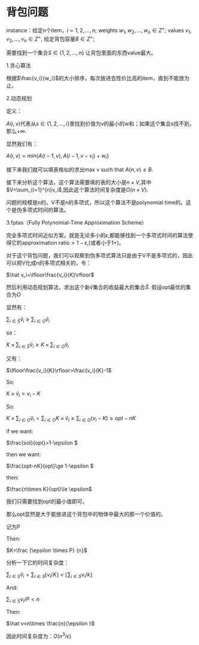 # 背包问题

instance：给定n个item，$i=1,2,\dots,n$; weights $w_1,w_2,\dots,w_n\in Z^{+}$; values $v_1,v_2,\dots,v_n\in Z^{+}$, 给定背包容量$B\in Z^+$; 

需要找到一个集合$S\in\{1,2,\dots,n\}$ 让背包里面的东西value最大。

1.贪心算法

根据$\frac{v_i}{w_i}$的大小排序，每次放进去性价比高的item，直到不能放为止。

2.动态规划

定义：

$A(i,v)$代表从$s\in\{1,2,\dots,i\}$里找到价值为v的最小的w和；如果这个集合s找不到，那么$+\infty$.

显然我们有：

$A(i,v)=min\{A(i-1,v),A(i-1,v-v_i)+w_i\}$

接下来我们就可以填表格似的求出max v such that $A(n,v)\le B$.

接下来分析这个算法，这个算法需要填的表的大小是$n\times V$,其中$V=\sum_{i=1}^{n}v_i$,因此这个算法时间复杂度是$O(n\times V)$.

问题的规模是n的，V不是n的多项式，所以这个算法不是polynomial time的。这个是伪多项式时间的算法。

3.fptas（Fully Polynomial-Time Approximation Scheme）

完全多项式时间近似方案。就是无论多小的$\epsilon$,都能够找到一个多项式时间的算法使得它的approximation ratio$>1- \epsilon$,(或者小于1+)。

对于这个背包问题，我们可以观察到伪多项式算法只是由于V不是多项式的，因此可以把V化成n的多项式相关的，令：

$\hat v_i=\lfloor\frac{v_i}{K}\rfloor$

然后利用动态规划算法，求出这个新$\hat v$集合的收益最大的集合$\hat S$. 假设opt最优的集合为$O$

显然有：

$\sum_{i\in \hat S}\hat v_i\ge \sum_{i\in  O}\hat v_i$

so：

$K\times \sum_{i\in \hat S}\hat v_i\ge K\times \sum_{i\in  O}\hat v_i$

又有：

$\lfloor\frac{v_i}{K}\rfloor>\frac{v_i}{K}-1$

So:

$K\times \hat v_i>v_i-K$

So:

$K\times \sum_{i\in  O}\hat v_i=\sum_{i\in O}K\times \hat v_i\ge \sum_{i\in O}(v_i-K)\ge opt-nK$

if we want:

$\frac{sol}{opt}>1-\epsilon $

then we want:

$\frac{opt-nK}{opt}\ge 1-\epsilon $

then:

$\frac{n\times K}{opt}\le \epsilon$

我们只需要找到opt的最小值即可。

那么opt显然是大于能放进这个背包中的物体中最大的那一个价值的。

记为P

Then:

$K=\frac {\epsilon \times P} {n}$

分析一下它的时间复杂度：

$\sum_{i\in S}\hat v_i=\sum_{i\in S}\lfloor v_i/K\rfloor< \lfloor \sum_{i\in S}v_i/k\rfloor$

And:

$\sum_{i\in S}v_i/P<n$

Then:

$\hat v<n\times \frac{n}{\epsilon }$

因此时间复杂度为：$O(n^3/\epsilon )$

